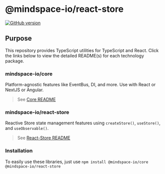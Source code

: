 # @mindspace-io/react-store

[![GitHub version](https://badge.fury.io/gh/Mindspace%2Freact-store.svg)](https://badge.fury.io/gh/Mindspace%2Freact-store)

## Purpose

This repository provides TypeScript utilities for TypeScript and React.
Click the links below to view the detailed README(s) for each technology package.

### mindspace-io/core

Platform-agnostic features like EventBus, DI, and more. Use with React or NextJS or Angular.

> See [Core README](./packages/core/README.md)

### mindspace-io/react-store

Reactive Store state management features using `createStore()`, `useStore()`, and `useObservable()`.

> See [React-Store README](./packages/react-store/README.md)

### Installation

To easily use these libraries, just use `npm install @mindspace-io/core @mindspace-io/react-store`
